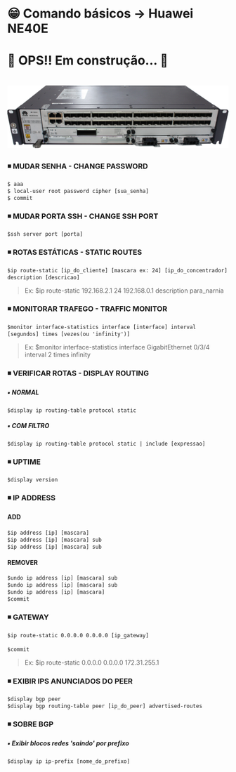 <!-- <h1 align="center">😁 Comando básicos -> Huawei NE40E</h1> -->

<!-- <h4 align="center">
  🚧 OPS!! Em construção... 🚧
</h4> -->

# 😁 Comando básicos -> Huawei NE40E

# 🚧 OPS!! Em construção... 🚧

<h1 align="center">
  <img alt="ne40e" title="ne40e" src="./img/ne40e.png" />
</h1>

### ◾ MUDAR SENHA - CHANGE PASSWORD
```
$ aaa
$ local-user root password cipher [sua_senha]
$ commit
```

### ◾ MUDAR PORTA SSH - CHANGE SSH PORT

    $ssh server port [porta]

### ◾ ROTAS ESTÁTICAS - STATIC ROUTES

    $ip route-static [ip_do_cliente] [mascara ex: 24] [ip_do_concentrador] description [descricao]
  >Ex: $ip route-static 192.168.2.1 24 192.168.0.1 description para_narnia

### ◾ MONITORAR TRAFEGO - TRAFFIC MONITOR

    $monitor interface-statistics interface [interface] interval [segundos] times [vezes(ou 'infinity')]
  >Ex: $monitor interface-statistics interface GigabitEthernet 0/3/4 interval 2 times infinity

### ◾  VERIFICAR ROTAS - DISPLAY ROUTING

  ##### ▪️ NORMAL

    $display ip routing-table protocol static

  ##### ▪️ COM FILTRO

    $display ip routing-table protocol static | include [expressao]

### ◾ UPTIME

    $display version

### ◾ IP ADDRESS

#### ADD

    $ip address [ip] [mascara]
    $ip address [ip] [mascara] sub
    $ip address [ip] [mascara] sub

#### REMOVER

    $undo ip address [ip] [mascara] sub
    $undo ip address [ip] [mascara] sub
    $undo ip address [ip] [mascara]
    $commit

### ◾ GATEWAY

    $ip route-static 0.0.0.0 0.0.0.0 [ip_gateway]

    $commit
  >Ex: $ip route-static 0.0.0.0 0.0.0.0 172.31.255.1

### ◾ EXIBIR IPS ANUNCIADOS DO PEER

    $display bgp peer
    $display bgp routing-table peer [ip_do_peer] advertised-routes

### ◾ SOBRE BGP

##### ▪️ Exibir blocos redes 'saindo' por prefixo
    $display ip ip-prefix [nome_do_prefixo]
